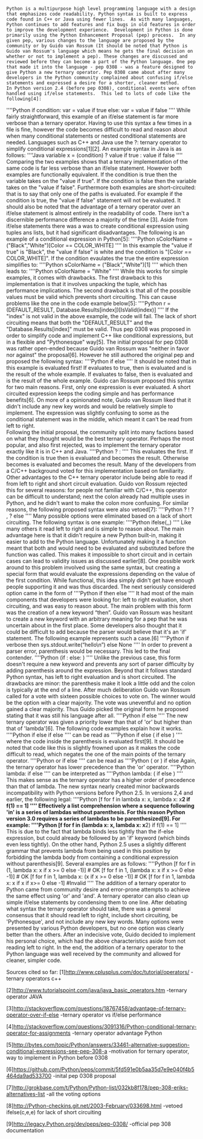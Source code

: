 	Python is a multipurpose high level programming language with a design that emphasizes code readability. Python syntax is built to express code found in C++ or Java using fewer lines.  As with many languages, Python continues to add features and fix bugs in old features in order to improve the development experience.  Development in Python is done primarily using the Python Enhancement Proposal (pep) process.  In any given pep, various changes to the language are proposed by the community or by Guido van Rossum (It should be noted that Python is Guido van Rossum's language which means he gets the final decision on whether or not to implement a pep). These changes are discussed and reviewed before they can become a part of the Python language. One pep that made it into the language - pep 0308 - was a feature designed to give Python a new ternary operator. Pep 0308 came about after many developers in the Python community complained about confusing if/else statements and expressed a desire for a shorter, cleaner method.
	In Python version 2.4 (before pep 0308), conditional events were often handled using if/else statements.  This led to lots of code like the following[4]:
''''Python
if condition:
    var = value if true
else:
    var = value if false
''''
While fairly straightforward, this example of an if/else statement is far more verbose than a ternary operator.  Having to use this syntax a few times in a file is fine, however the code becomes difficult to read and reason about when many conditional statements or nested conditional statements are needed.  Languages such as C++ and Java use the ?: ternary operator to simplify conditional expressions[1][2]. An example syntax in Java is as follows:
''''Java
	variable x = (condition) ? value if true : value if false 
''''
Comparing the two examples shows that a ternary implementation of the same code is far less verbose than an if/else statement.  However both examples are functionally equivalent.  If the condition is true then the variable takes on the "value if true". If the condition is false then the variable takes on the "value if false".  Furthermore both examples are short-circuited: that is to say that only one of the paths is evaluated. For example if the condition is true, the "value if false" statement will not be evaluated.  It should also be noted that the advantage of a ternary operator over an if/else statement is almost entirely in the readability of code. There isn't a discernible performance difference a majority of the time [3]. Aside from if/else statements there was a was to create conditional expression using tuples ans lists, but it had significant disadvantages. The following is an example of a conditional expression in Python[5]:
''''Python
sColorName = ("Black","White")[Color == COLOR_WHITE]
''''
In this example the "value if true" is "Black", the "value if false" is white and the condition is "[Color == COLOR_WHITE]". If the condition evaulates the true the entire expression simplifies to:
''''Python
sColorName = ("Black","White")[1]
''''
which then leads to:
''''Python
sColorName = "White"
''''
While this works for simple examples, it comes with drawbacks. The first drawback to this implementation is that it involves unpacking the tuple, which has performance implications. The second drawback is that all of the possible values must be valid which prevents short circuiting. This can cause problems like the one in the code example below[5]:
''''Python
r = (DEFAULT_RESULT, Database.Results[index])[IsValid(index)]
''''
If the "index" is not valid in the above example, the code will fail. The lack of short circuiting means that both the "DEFAULT_RESULT" and the "Database.Results[index]" must be valid. Thus pep 0308 was proposed in order to simplify code and implement C++ like conditional expressions, but in a flexible and "Pythonesque" way[5].
	The initial proposal for pep 0308 was rather open-ended because Guido van Rossum was "neither in favor nor against" the proposal[6]. However he still authored the original pep and proposed the following syntax:
''''Python
<expression1> if <condition> else <expression2>
'''' 
It should be noted that in this example <condition> is evaluated first! If <condition> evaluates to true, then <expression1> is evaluated and is the result of the whole example. If <condition> evaluates to false, then <expression2> is evaluated and is the result of the whole example. Guido can Rossum proposed this syntax for two main reasons. First, only one expression is ever evaluated. A short circuited expression keeps the coding simple and has performance benefits[6]. On more of a opinionated note, Guido van Rossum liked that it didn't include any new key words and would be relatively simple to implement. The expression was slightly confusing to some as the conditional statement was in the middle, which meant it can't be read from left to right.  
	Following the initial proposal, the community split into many factions based on what they thought would be the best ternary operator.  Perhaps the most popular, and also first rejected, was to implement the ternary operator exactly like it is in C++ and Java.
''''Python
<condition> ? <expression1> : <expression2>
''''
This evaluates the <condition> first. If the condition is true then <expression1> is evaluated and becomes the result. Otherwise <expression2> becomes is evaluated and becomes the result.  Many of the developers from a C/C++ background voted for this implementation based on familiarity.  Other advantages to the C++ ternary operator include being able to read if from left to right and short circuit evaluation.  Guido von Rossum rejected this for several reasons: for people not familiar with C/C++, this operator can be difficult to understand; next the colon already had multiple uses in Python, and he didn't want to make the colon more confusing. For similar reasons, the following proposed syntax were also vetoed[7]:
''''Python 
<condition> ? <expression1> ! <expression2>
<condition> ? <expression1> , <expression2>
<condition> ? <expression1> else <expression2>
''''
Many possible options were eliminated based on a lack of short circuiting. The following syntax is one example:
''''Python
ifelse(<condition>,<expression1>,<expression2>)
''''
Like many others it read left to right and is simple to reason about. The main advantage here is that it didn't require a new Python built-in, making it easier to add to the Python language.  Unfortunately making it a function meant that both <expression1> and <expression2> would need to be evaluated and substituted before the function was called. This makes it impossible to short circuit and in certain cases can lead to validity issues as discussed earlier[8]. One possible work around to this problem involved using the same syntax, but creating a special form that would evaluate the expressions depending on the value of the first condition. While functional, this idea simply didn't get have enough people supporting it and was thus discarded.
	The next seriously considered option came in the form of
''''Python
if <condition> then <expression1> else <expression2>
''''
It had most of the main components that developers were looking for: left to right evaluation, short circuiting, and was easy to reason about. The main problem with this form was the creation of a new keyword “then”. Guido van Rossum was hesitant to create a new keyword with an arbitrary meaning for a pep that he was uncertain about in the first place. Some developers also thought that it could be difficult to add because the parser would believe that it's an 'if' statement. The following example represents such a case.[6]
''''Python
if verbose then sys.stdout.write(“hello\n”) else None
''''
In order to prevent a parser error, parenthesis would be necessary. This led to the final contender.
''''Python
(if <condition>: <expression1> else: <expression2>)
''''
Unlike the previous case, this form doesn't require a new keyword and prevents any sort of parser difficulty by adding parenthesis around the expression. Beyond that it follows standard Python syntax, has left to right evaluation and is short circuited. The drawbacks are minor: the parenthesis make it look a little odd and the colon is typically at the end of a line.
	After much deliberation Guido van Rossum called for a vote with sixteen possible choices to vote on. The winner would be the option with a clear majority. The vote was uneventful and no option gained a clear majority. Thus Guido picked the original form he proposed stating that it was still his language after all.
''''Python
<expression1> if <condition> else <expression2>
'''' 
	The new ternary operator was given a priority lower than that of 'or' but higher than that of 'lambda'[6].  The following code examples explain how it works.
''''Python
<expression1> if <condition1> else <expression2> if <condition2> else <expression3>
''''
can be read as
''''Python
<expression1> if <condition1> else (<expression2> if <condition2> else <expression3>)
''''
where the code inside the parenthesis is evaluated first[9]. It should be noted that code like this is slightly frowned upon as it makes the code difficult to read, which negates the one of the main points of the ternary operator.
''''Python
<expression1> or <expression2> if <condition2> else <expression3>
''''
can be read as
''''Python
(<expression1> or <expression2>) if <condition2> else <expression3>
Again, the ternary operator has lower precedence than the 'or' operator. 
''''Python
lambda: <expression1> if <condition2> else <expression2>
''''
can be interpreted as
''''Python
lambda: (<expression1> if <condition2> else <expression2>)
''''	
This makes sense as the ternary operator has a higher order of precedence than that of lambda.
	The new syntax nearly created minor backwards incompatibility with Python versions before Python 2.5. In versions 2,4 and earlier, the following legal:
''''Python
[f for f in lambda x: x, lambda x: x**2 if f(1) == 1]
''''
Effectively a list comprehension where a sequence following 'in' is a series of lambdas without parenthesis. For this reason Python version 3.0 requires a series of lambdas to be parenthesized[9]. For example:
''''Python
[f for f in (lambda x: x, lambda x: x**2) if f(1) == 1]
''''
This is due to the fact that lambda binds less tightly than the if-else expression, but could already be followed by an 'if' keyword (which binds even less tightly). On the other hand, Python 2.5 uses a slightly different grammar that prevents lambda from being used in this position by forbidding the lambda body from containing a conditional expression without parenthesis[9]. Several examples are as follows:
''''Python
[f for f in (1, lambda x: x if x >= 0 else -1)]    # OK
[f for f in 1, (lambda x: x if x >= 0 else -1)]    # OK
[f for f in 1, lambda x: (x if x >= 0 else -1)]    # OK
[f for f in 1, lambda x: x if x if x>= 0 else -1]  #Invalid
''''
	The addition of a ternary operator to Python came from community desire and error-prone attempts to achieve the same effect using 'or' and 'and'. A ternary operator can also clean up simple if/else statements by condensing them to one line. After debating what syntax the ternary operator should take, there was a general consensus that it should read left to right, include short circuiting, be 'Pythonesque', and not include any new key words. Many options were presented by various Python developers, but no one option was clearly better than the others. After an indecisive vote, Guido decided to implement his personal choice, which had the above characteristics aside from not reading left to right. In the end, the addition of a ternary operator to the Python language was well received by the community and allowed for cleaner, simpler code.

Sources cited so far:
[1]http://www.cplusplus.com/doc/tutorial/operators/
-ternary operators c++

[2]http://www.tutorialspoint.com/java/java_basic_operators.htm
-ternary operator JAVA

[3]http://stackoverflow.com/questions/18767458/advantage-of-ternary-operator-over-if-else
-ternary operator vs if/else performance

[4]http://stackoverflow.com/questions/3091316/Python-conditional-ternary-operator-for-assignments
-ternary operator advantage Python

[5]http://bytes.com/topic/Python/answers/33461-alternative-suggestion-conditional-expressions-see-pep-308-a
-motivation for ternary operator, way to implement in Python before 0308

[6]https://github.com/Python/peps/commit/5fd591e0b5aa35d7e9e040f4b5464da9ad533700
-inital pep 0308 proposal

[7]http://grokbase.com/t/Python/Python-list/032kb8f178/pep-308-eriks-alternatives-list
-all the voting options

[8]http://Python-checkins.git.net/2003-February/033698.html
-vetoed ifelse(c,e,e) for lack of short circuiting

[9]http://legacy.Python.org/dev/peps/pep-0308/
-official pep 308 documentation







